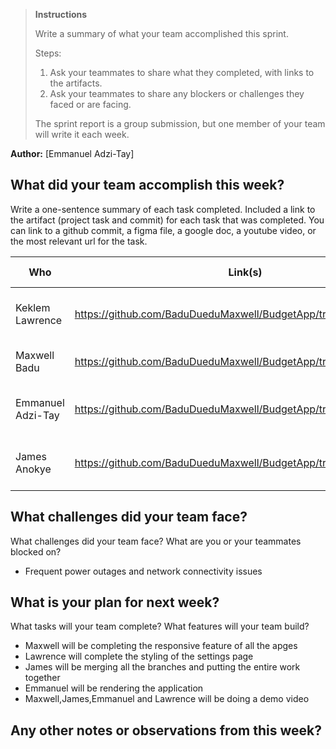 > **Instructions**
>
> Write a summary of what your team accomplished this sprint.
>
> Steps:
>
> 1. Ask your teammates to share what they completed, with links to the artifacts.
> 2. Ask your teammates to share any blockers or challenges they faced or are facing.
>
> The sprint report is a group submission, but one member of your team will write it each week.

**Author:** [Emmanuel Adzi-Tay]

## What did your team accomplish this week?

Write a one-sentence summary of each task completed. Included a link to the artifact (project task and commit) for each
task that was completed. You can link to a github commit, a figma file, a google doc, a youtube video, or the most
relevant url for the task.

| Who | Link(s) | Task Description |
| ----- | --------- | ------------------ |
|  Keklem Lawrence   | https://github.com/BaduDueduMaxwell/BudgetApp/tree/Kirk      |   did code review to check the quality of code|
|   Maxwell Badu     | https://github.com/BaduDueduMaxwell/BudgetApp/tree/responsive_feat|      Worked on about 80% of responsiveness|
|   Emmanuel Adzi-Tay| https://github.com/BaduDueduMaxwell/BudgetApp/tree/Emmanuel  | did code review to check the quality of code |
|   James Anokye     | https://github.com/BaduDueduMaxwell/BudgetApp/tree/Goal      | did code review to check the quality of code |

## What challenges did your team face?

What challenges did your team face? What are you or your teammates blocked on?

* Frequent power outages and network connectivity issues

## What is your plan for next week?

What tasks will your team complete? What features will your team build?

* Maxwell will be completing the responsive feature of all the apges
* Lawrence will complete the styling of the settings page
* James will be merging all the branches and putting the entire work together
* Emmanuel will be rendering the application
* Maxwell,James,Emmanuel and Lawrence will be doing a demo video

## Any other notes or observations from this week?
